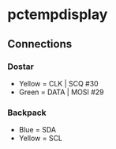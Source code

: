 # pctempdisplay

## Connections

### Dostar

- Yellow = CLK | SCQ #30
- Green = DATA | MOSI #29

### Backpack

- Blue = SDA
- Yellow = SCL
